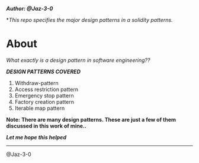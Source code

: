  _**Author: @Jaz-3-0**_

 **This repo specifies the major design patterns in a solidity patterns.*

# About
_What exactly is a design pattern in software engineering??_


_**DESIGN PATTERNS COVERED**_

 1. Withdraw-pattern
 2. Access restriction pattern
 3. Emergency stop pattern
 4. Factory creation pattern
 5. Iterable map pattern

**Note:**
**There are many design patterns. These are just a few of them discussed in this work of mine..**

_**Let me hope this helped**_

-----------

@Jaz-3-0
